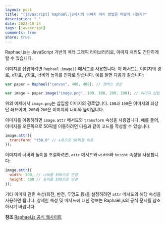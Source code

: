```yaml
---
layout: post
title: "[javascript] Raphael.js에서의 이미지 처리 방법은 어떻게 되는가?"
description: " "
date: 2023-10-24
tags: [javascript]
comments: true
share: true
---
```


Raphael.js는 JavaScript 기반의 벡터 그래픽 라이브러리로, 이미지 처리도 간단하게 할 수 있습니다.

이미지를 삽입하려면 `Raphael.image()` 메서드를 사용합니다. 이 메서드는 이미지의 경로, x좌표, y좌표, 너비와 높이를 인자로 받습니다. 예를 들면 다음과 같습니다:

```javascript
var paper = Raphael("canvas", 400, 400); // 캔버스 생성

var image = paper.image("image.png", 100, 100, 200, 200); // 이미지 삽입
```

위의 예제에서 `image.png`는 삽입할 이미지의 경로입니다. `100`과 `100`은 이미지의 좌상단 좌표이며, `200`과 `200`은 이미지의 너비와 높이입니다.

이미지를 이동하려면 `image.attr` 메서드와 `transform` 속성을 사용합니다. 예를 들어, 이미지를 오른쪽으로 50픽셀 이동하려면 다음과 같이 코드를 작성할 수 있습니다:

```javascript
image.attr({
  transform: "t50,0" // x축으로 50픽셀 이동
});
```

이미지의 너비와 높이를 조절하려면, `attr` 메서드와 `width`와 `height` 속성을 사용합니다:

```javascript
image.attr({
  width: 300, // 너비를 300으로 변경
  height: 300 // 높이를 300으로 변경
});
```

기타 이미지 관련 속성(회전, 반전, 투명도 등)을 설정하려면 `attr` 메서드와 해당 속성을 사용하면 됩니다. 상세한 속성 및 메서드에 대한 정보는 Raphael.js의 공식 문서를 참조하시기 바랍니다.

**참조**
[Raphael.js 공식 웹사이트](http://dmitrybaranovskiy.github.io/raphael/)